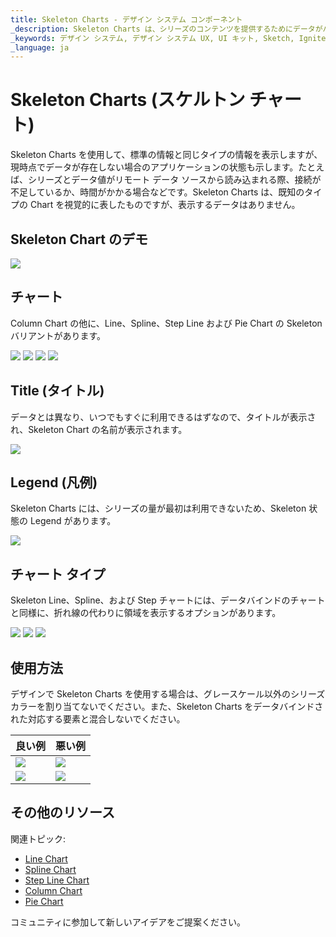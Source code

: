 ```yaml
---
title: Skeleton Charts - デザイン システム コンポーネント
_description: Skeleton Charts は、シリーズのコンテンツを提供するためにデータがバックグラウンドで読み込まれているときに表示されるさまざまな Chart コンポーネントの表現です。
_keywords: デザイン システム, デザイン システム UX, UI キット, Sketch, Ignite UI for Angular, Sketch to Angular, Angular, Angular デザイン システム, Sketch からコードをエクスポート, Angular 用のデザイン キット, Sketch HTML, Sketch to HTML, Sketch UI キット
_language: ja
---
```


# Skeleton Charts (スケルトン チャート)

Skeleton Charts を使用して、標準の情報と同じタイプの情報を表示しますが、現時点でデータが存在しない場合のアプリケーションの状態も示します。たとえば、シリーズとデータ値がリモート データ ソースから読み込まれる際、接続が不足しているか、時間がかかる場合などです。Skeleton Charts は、既知のタイプの Chart を視覚的に表したものですが、表示するデータはありません。

## Skeleton Chart のデモ

<img class="responsive-img" src="../images/skeleton_charts_column.png" srcset="../images/skeleton_charts_column@2x.png 2x" />

## チャート

Column Chart の他に、Line、Spline、Step Line および Pie Chart の Skeleton バリアントがあります。

<img class="responsive-img" src="../images/skeleton_charts_line.png" srcset="../images/skeleton_charts_line@2x.png 2x" />
<img class="responsive-img" src="../images/skeleton_charts_spline.png" srcset="../images/skeleton_charts_spline@2x.png 2x" />
<img class="responsive-img" src="../images/skeleton_charts_step.png" srcset="../images/skeleton_charts_step@2x.png 2x" />
<img class="responsive-img" src="../images/skeleton_charts_pie.png" srcset="../images/skeleton_charts_pie@2x.png 2x" />

## Title (タイトル)

データとは異なり、いつでもすぐに利用できるはずなので、タイトルが表示され、Skeleton Chart の名前が表示されます。

<img class="responsive-img" src="../images/skeleton_charts_title.png" srcset="../images/skeleton_charts_title@2x.png 2x" />

## Legend (凡例)

Skeleton Charts には、シリーズの量が最初は利用できないため、Skeleton 状態の Legend があります。

<img class="responsive-img" src="../images/skeleton_charts_legend.png" srcset="../images/skeleton_charts_legend@2x.png 2x" />

## チャート タイプ

Skeleton Line、Spline、および Step チャートには、データバインドのチャートと同様に、折れ線の代わりに領域を表示するオプションがあります。

<img class="responsive-img" src="../images/skeleton_charts_linearea.png" srcset="../images/skeleton_charts_linearea@2x.png 2x" />
<img class="responsive-img" src="../images/skeleton_charts_splinearea.png" srcset="../images/skeleton_charts_splinearea@2x.png 2x" />
<img class="responsive-img" src="../images/skeleton_charts_steparea.png" srcset="../images/skeleton_charts_steparea@2x.png 2x" />

## 使用方法

デザインで Skeleton Charts を使用する場合は、グレースケール以外のシリーズ カラーを割り当てないでください。また、Skeleton Charts をデータバインドされた対応する要素と混合しないでください。

| 良い例                                                                                                | 悪い例                                                                                                 |
| ------------------------------------------------------------------------------------------------- | ----------------------------------------------------------------------------------------------------- |
| <img class="responsive-img" src="../images/skeleton_charts_do1.png" srcset="../images/skeleton_charts_do1@2x.png 2x" /> | <img class="responsive-img" src="../images/skeleton_charts_dont1.png" srcset="../images/skeleton_charts_dont1@2x.png 2x" /> |
| <img class="responsive-img" src="../images/skeleton_charts_do1.png" srcset="../images/skeleton_charts_do1@2x.png 2x" /> | <img class="responsive-img" src="../images/skeleton_charts_dont2.png" srcset="../images/skeleton_charts_dont2@2x.png 2x" /> |

## その他のリソース

関連トピック:

- [Line Chart](line-chart.md)
- [Spline Chart](spline-chart.md)
- [Step Line Chart](step-line-chart.md)
- [Column Chart](column-chart.md)
- [Pie Chart](pie-chart.md)
  <div class="divider--half"></div>

コミュニティに参加して新しいアイデアをご提案ください。
